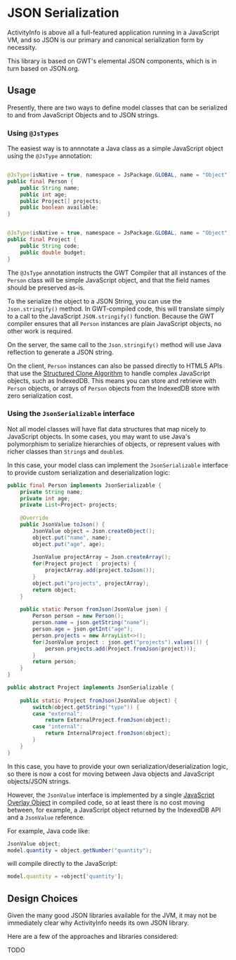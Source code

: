 
# JSON Serialization

ActivityInfo is above all a full-featured application running in a
JavaScript VM, and so JSON is our primary and canonical serialization 
form by necessity.

This library is based on GWT's elemental JSON components, which is in 
turn based on JSON.org. 


## Usage

Presently, there are two ways to define model classes that can
be serialized to and from JavaScript Objects and to JSON strings.

### Using `@JsTypes`

The easiest way is to annnotate a Java class as a simple JavaScript object
using the `@JsType` annotation:

```.java

@JsType(isNative = true, namespace = JsPackage.GLOBAL, name = "Object")
public final Person {
    public String name;
    public int age;
    public Project[] projects;
    public boolean available;
}


@JsType(isNative = true, namespace = JsPackage.GLOBAL, name = "Object")
public final Project {
    public String code;
    public double budget;
}
```

The `@JsType` annotation instructs the GWT Compiler that all instances
of the `Person` class will be simple JavaScript object, and that the
field names should be preserved as-is.

To the serialize the object to a JSON String, you can use the 
`Json.stringify()` method. In GWT-compiled code, this will translate
simply to a call to the JavaScript `JSON.stringify()` function. Because
the GWT compiler ensures that all `Person` instances are plain 
JavaScript objects, no other work is required.

On the server, the same call to the `Json.stringify()` method will use
Java reflection to generate a JSON string.

On the client, `Person` instances can also be passed directly to 
HTML5 APIs that use the [Structured Clone Algorithm](https://developer.mozilla.org/en-US/docs/Web/API/Web_Workers_API/Structured_clone_algorithm)
to handle complex JavaScript objects, such as IndexedDB. This means
you can store and retrieve with `Person` objects, or arrays of `Person` 
objects from the IndexedDB store with zero serialization cost.

### Using the `JsonSerializable` interface

Not all model classes will have flat data structures that map nicely to 
JavaScript objects. In some cases, you may want to use Java's polymorphism
to serialize hierarchies of objects, or represent values with richer
classes than `String`s and `double`s. 

In this case, your model class can implement the `JsonSerializable`
interface to provide custom serialization and deserialization logic:

```.java
public final Person implements JsonSerializable {
    private String name;
    private int age;
    private List<Project> projects;
    
    @Override
    public JsonValue toJson() {
        JsonValue object = Json.createObject();
        object.put("name", name);
        object.put("age", age);
        
        JsonValue projectArray = Json.createArray();
        for(Project project : projects) {
            projectArray.add(project.toJson());
        }
        object.put("projects", projectArray);
        return object;
    }
    
    public static Person fromJson(JsonValue json) {
        Person person = new Person();
        person.name = json.getString("name");
        person.age = json.getInt("age");
        person.projects = new ArrayList<>();
        for(JsonValue project : json.get("projects").values()) {
            person.projects.add(Project.fromJson(project)));
        }
        return person;
    }
}

public abstract Project implements JsonSerializable {
    
    public static Project fromJson(JsonValue object) {
        switch(object.getString("type")) {
        case "external":
            return ExternalProject.fromJson(object);
        case "internal":
            return InternalProject.fromJson(object);
        }
    }
}
```

In this case, you have to provide your own serialization/deserialization 
logic, so there is now a cost for moving between Java objects and
JavaScript objects/JSON strings.

However, the `JsonValue` interface is implemented by a single [JavaScript Overlay Object](http://www.gwtproject.org/doc/latest/DevGuideCodingBasicsOverlay.html) 
in compiled code, so at least there is no cost moving between, for example,
a JavaScript object returned by the IndexedDB API and a `JsonValue` reference.

For example, Java code like:

```.java
JsonValue object;
model.quantity = object.getNumber("quantity");
```

will compile directly to the JavaScript:

```.js
model.quantity = +object['quantity'];
```

## Design Choices

Given the many good JSON libraries available for the JVM, it may not be immediately
clear why ActivityInfo needs its own JSON library.

Here are a few of the approaches and libraries considered:

TODO
